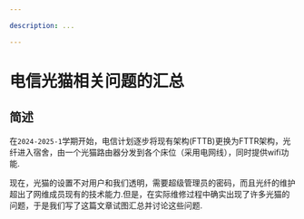 ```yaml
---

description: ...

---
```


# 电信光猫相关问题的汇总

## 简述
在`2024-2025-1`学期开始，电信计划逐步将现有架构(FTTB)更换为FTTR架构，光纤进入宿舍，由一个光猫路由器分发到各个床位（采用电网线），同时提供wifi功能.

现在，光猫的设置不对用户和我们透明，需要超级管理员的密码，而且光纤的维护超出了网维成员现有的技术能力.但是，在实际维修过程中确实出现了许多光猫的问题，于是我们写了这篇文章试图汇总并讨论这些问题.
